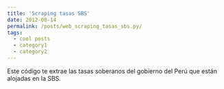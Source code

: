 ```yaml
---
title: 'Scraping tasas SBS'
date: 2012-08-14
permalink: /posts/web_scraping_tasas_sbs.py/
tags:
  - cool posts
  - category1
  - category2
---
```


Este código te extrae las tasas soberanos del gobierno del Perú que están alojadas en la SBS.